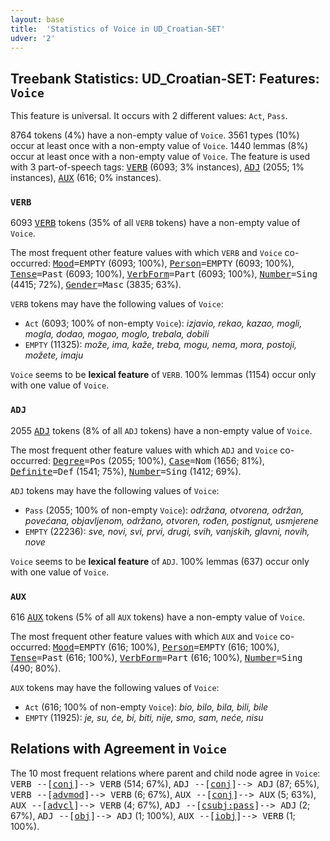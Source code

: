 ```yaml
---
layout: base
title:  'Statistics of Voice in UD_Croatian-SET'
udver: '2'
---
```


## Treebank Statistics: UD_Croatian-SET: Features: `Voice`

This feature is universal.
It occurs with 2 different values: `Act`, `Pass`.

8764 tokens (4%) have a non-empty value of `Voice`.
3561 types (10%) occur at least once with a non-empty value of `Voice`.
1440 lemmas (8%) occur at least once with a non-empty value of `Voice`.
The feature is used with 3 part-of-speech tags: <tt><a href="hr_set-pos-VERB.html">VERB</a></tt> (6093; 3% instances), <tt><a href="hr_set-pos-ADJ.html">ADJ</a></tt> (2055; 1% instances), <tt><a href="hr_set-pos-AUX.html">AUX</a></tt> (616; 0% instances).

### `VERB`

6093 <tt><a href="hr_set-pos-VERB.html">VERB</a></tt> tokens (35% of all `VERB` tokens) have a non-empty value of `Voice`.

The most frequent other feature values with which `VERB` and `Voice` co-occurred: <tt><a href="hr_set-feat-Mood.html">Mood</a></tt><tt>=EMPTY</tt> (6093; 100%), <tt><a href="hr_set-feat-Person.html">Person</a></tt><tt>=EMPTY</tt> (6093; 100%), <tt><a href="hr_set-feat-Tense.html">Tense</a></tt><tt>=Past</tt> (6093; 100%), <tt><a href="hr_set-feat-VerbForm.html">VerbForm</a></tt><tt>=Part</tt> (6093; 100%), <tt><a href="hr_set-feat-Number.html">Number</a></tt><tt>=Sing</tt> (4415; 72%), <tt><a href="hr_set-feat-Gender.html">Gender</a></tt><tt>=Masc</tt> (3835; 63%).

`VERB` tokens may have the following values of `Voice`:

* `Act` (6093; 100% of non-empty `Voice`): <em>izjavio, rekao, kazao, mogli, mogla, dodao, mogao, moglo, trebala, dobili</em>
* `EMPTY` (11325): <em>može, ima, kaže, treba, mogu, nema, mora, postoji, možete, imaju</em>

`Voice` seems to be **lexical feature** of `VERB`. 100% lemmas (1154) occur only with one value of `Voice`.

### `ADJ`

2055 <tt><a href="hr_set-pos-ADJ.html">ADJ</a></tt> tokens (8% of all `ADJ` tokens) have a non-empty value of `Voice`.

The most frequent other feature values with which `ADJ` and `Voice` co-occurred: <tt><a href="hr_set-feat-Degree.html">Degree</a></tt><tt>=Pos</tt> (2055; 100%), <tt><a href="hr_set-feat-Case.html">Case</a></tt><tt>=Nom</tt> (1656; 81%), <tt><a href="hr_set-feat-Definite.html">Definite</a></tt><tt>=Def</tt> (1541; 75%), <tt><a href="hr_set-feat-Number.html">Number</a></tt><tt>=Sing</tt> (1412; 69%).

`ADJ` tokens may have the following values of `Voice`:

* `Pass` (2055; 100% of non-empty `Voice`): <em>održana, otvorena, održan, povećana, objavljenom, održano, otvoren, rođen, postignut, usmjerene</em>
* `EMPTY` (22236): <em>sve, novi, svi, prvi, drugi, svih, vanjskih, glavni, novih, nove</em>

`Voice` seems to be **lexical feature** of `ADJ`. 100% lemmas (637) occur only with one value of `Voice`.

### `AUX`

616 <tt><a href="hr_set-pos-AUX.html">AUX</a></tt> tokens (5% of all `AUX` tokens) have a non-empty value of `Voice`.

The most frequent other feature values with which `AUX` and `Voice` co-occurred: <tt><a href="hr_set-feat-Mood.html">Mood</a></tt><tt>=EMPTY</tt> (616; 100%), <tt><a href="hr_set-feat-Person.html">Person</a></tt><tt>=EMPTY</tt> (616; 100%), <tt><a href="hr_set-feat-Tense.html">Tense</a></tt><tt>=Past</tt> (616; 100%), <tt><a href="hr_set-feat-VerbForm.html">VerbForm</a></tt><tt>=Part</tt> (616; 100%), <tt><a href="hr_set-feat-Number.html">Number</a></tt><tt>=Sing</tt> (490; 80%).

`AUX` tokens may have the following values of `Voice`:

* `Act` (616; 100% of non-empty `Voice`): <em>bio, bilo, bila, bili, bile</em>
* `EMPTY` (11925): <em>je, su, će, bi, biti, nije, smo, sam, neće, nisu</em>

## Relations with Agreement in `Voice`

The 10 most frequent relations where parent and child node agree in `Voice`:
<tt>VERB --[<tt><a href="hr_set-dep-conj.html">conj</a></tt>]--> VERB</tt> (514; 67%),
<tt>ADJ --[<tt><a href="hr_set-dep-conj.html">conj</a></tt>]--> ADJ</tt> (87; 65%),
<tt>VERB --[<tt><a href="hr_set-dep-advmod.html">advmod</a></tt>]--> VERB</tt> (6; 67%),
<tt>AUX --[<tt><a href="hr_set-dep-conj.html">conj</a></tt>]--> AUX</tt> (5; 63%),
<tt>AUX --[<tt><a href="hr_set-dep-advcl.html">advcl</a></tt>]--> VERB</tt> (4; 67%),
<tt>ADJ --[<tt><a href="hr_set-dep-csubj-pass.html">csubj:pass</a></tt>]--> ADJ</tt> (2; 67%),
<tt>ADJ --[<tt><a href="hr_set-dep-obj.html">obj</a></tt>]--> ADJ</tt> (1; 100%),
<tt>AUX --[<tt><a href="hr_set-dep-iobj.html">iobj</a></tt>]--> VERB</tt> (1; 100%).

